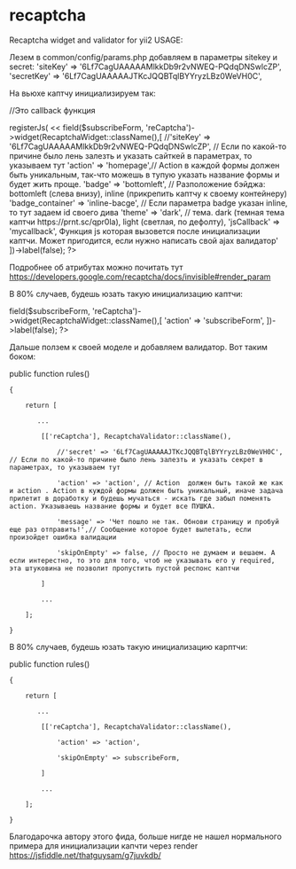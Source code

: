 # recaptcha
Recaptcha widget and validator for yii2
USAGE:

Лезем в common/config/params.php добавляем в параметры sitekey и secret:
'siteKey' => '6Lf7CagUAAAAAMlkkDb9r2vNWEQ-PQdqDNSwlcZP',
'secretKey' => '6Lf7CagUAAAAAJTKcJQQBTqlBYYryzLBz0WeVH0C',


На вьюхе каптчу инициализируем так:

//Это callback функция

<?php

$this->registerJs(

<<<JS

function mycallback(){

    alert('ttst')  

}

JS

, $this::POS_END);  

?>

<?= $contact_form->field($subscribeForm, 'reCaptcha')->widget(RecaptchaWidget::className(),[

        //'siteKey' => '6Lf7CagUAAAAAMlkkDb9r2vNWEQ-PQdqDNSwlcZP', // Если по какой-то причине было лень залезть и указать сайткей в параметрах, то указываем тут

        'action' => 'homepage',// Action в каждой формы должен быть уникальным, так-что можешь в тупую указать название формы и будет жить проще.

        'badge' => 'bottomleft', // Разположение бэйджа: bottomleft (слева внизу), inline (прикрепить каптчу к своему контейнеру)

        'badge_container' => 'inline-bacge', // Если параметра badge указан inline, то тут задаем id своего дива

        'theme' => 'dark', // тема. dark (темная тема каптчи https://prnt.sc/qpr0la), light (светлая, по дефолту),

        'jsCallback' => 'mycallback', Функция js которая вызовется после инициализации каптчи. Может пригодится, если нужно написать свой ajax валидатор'

])->label(false); ?>

Подробнее об атрибутах можно почитать тут https://developers.google.com/recaptcha/docs/invisible#render_param


В 80% случаев, будешь юзать такую инициализацию каптчи:

<?= $contact_form->field($subscribeForm, 'reCaptcha')->widget(RecaptchaWidget::className(),[

        'action' => 'subscribeForm',

])->label(false); ?>



Дальше ползем к своей моделе и добавляем валидатор. Вот таким боком:

public function rules()

    {

        return [

           ...

            [['reCaptcha'], RecaptchaValidator::className(),

                //'secret' => '6Lf7CagUAAAAAJTKcJQQBTqlBYYryzLBz0WeVH0C', // Если по какой-то причине было лень залезть и указать секрет в параметрах, то указываем тут

                'action' => 'action', // Action  должен быть такой же как и action . Action в куждой формы должен быть уникальный, иначе задача прилетит в доработку и будешь мучаться - искать где забыл поменять action. Указываешь название формы и будет все ПУШКА.

                'message' => 'Чет пошло не так. Обнови страницу и пробуй еще раз отправить!',// Сообщение которое будет вылетать, если произойдет ошибка валидации

                'skipOnEmpty' => false, // Просто не думаем и вешаем. А если интерестно, то это для того, чтоб не указывать его у required, эта штуковина не позволит пропустить пустой респонс каптчи

            ]

            ...

        ];

    }

В 80% случаев, будешь юзать такую инициализацию карптчи:

public function rules()

    {

        return [

           ...

            [['reCaptcha'], RecaptchaValidator::className(),
            
                'action' => 'action',
                
                'skipOnEmpty' => subscribeForm,
                
            ]
            
            ...
            
        ];
        
    }
    


Благодарочка автору этого фида, больше нигде не нашел нормального примера для инициализации капчти через render https://jsfiddle.net/thatguysam/g7juvkdb/